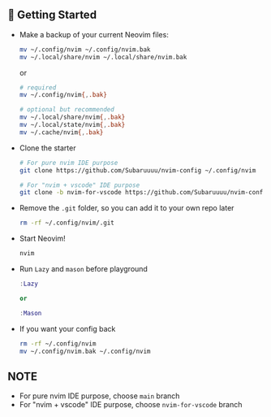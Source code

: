 ## 🚀 Getting Started

- Make a backup of your current Neovim files:

  ```sh
  mv ~/.config/nvim ~/.config/nvim.bak
  mv ~/.local/share/nvim ~/.local/share/nvim.bak
  ```

  or

  ```sh
  # required
  mv ~/.config/nvim{,.bak}

  # optional but recommended
  mv ~/.local/share/nvim{,.bak}
  mv ~/.local/state/nvim{,.bak}
  mv ~/.cache/nvim{,.bak}
  ```

- Clone the starter

  ```sh
  # For pure nvim IDE purpose
  git clone https://github.com/Subaruuuu/nvim-config ~/.config/nvim

  # For "nvim + vscode" IDE purpose
  git clone -b nvim-for-vscode https://github.com/Subaruuuu/nvim-config ~/.config/nvim
  ```

- Remove the `.git` folder, so you can add it to your own repo later

  ```sh
  rm -rf ~/.config/nvim/.git
  ```

- Start Neovim!

  ```sh
  nvim
  ```

- Run `Lazy` and `mason` before playground
  ```lua
  :Lazy

  or

  :Mason
  ```

- If you want your config back
  ```sh
  rm -rf ~/.config/nvim
  mv ~/.config/nvim.bak ~/.config/nvim
  ```

## NOTE
- For pure nvim IDE purpose, choose `main` branch
- For "nvim + vscode" IDE purpose, choose `nvim-for-vscode` branch
